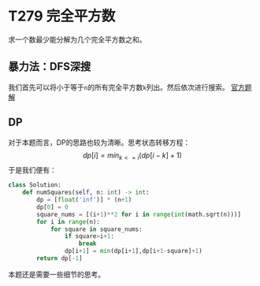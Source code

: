 # T279 完全平方数

求一个数最少能分解为几个完全平方数之和。

## 暴力法：DFS深搜

我们首先可以将小于等于`n`的所有完全平方数`k`列出。然后依次进行搜索。
[官方题解](https://leetcode-cn.com/problems/perfect-squares/solution/wan-quan-ping-fang-shu-by-leetcode/)

## DP

对于本题而言，DP的思路也较为清晰。思考状态转移方程：
$$
dp[i] = min_{k<=i}(dp[i-k]+1)
$$
于是我们便有：

```python
class Solution:
    def numSquares(self, n: int) -> int:
        dp = [float('inf')] * (n+1)
        dp[0] = 0
        square_nums = [(i+1)**2 for i in range(int(math.sqrt(n)))]
        for i in range(n):
            for square in square_nums:
                if square>i+1:
                    break
                dp[i+1] = min(dp[i+1],dp[i+1-square]+1)
        return dp[-1]
```

本题还是需要一些细节的思考。